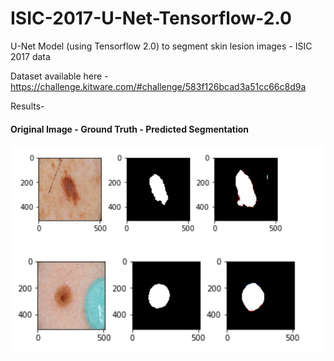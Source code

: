 # ISIC-2017-U-Net-Tensorflow-2.0
U-Net Model (using Tensorflow 2.0) to segment skin lesion images - ISIC 2017 data

Dataset available here -https://challenge.kitware.com/#challenge/583f126bcad3a51cc66c8d9a

Results- 

#### Original Image - Ground Truth - Predicted Segmentation

![](1.jpg)
![](2.jpg)
